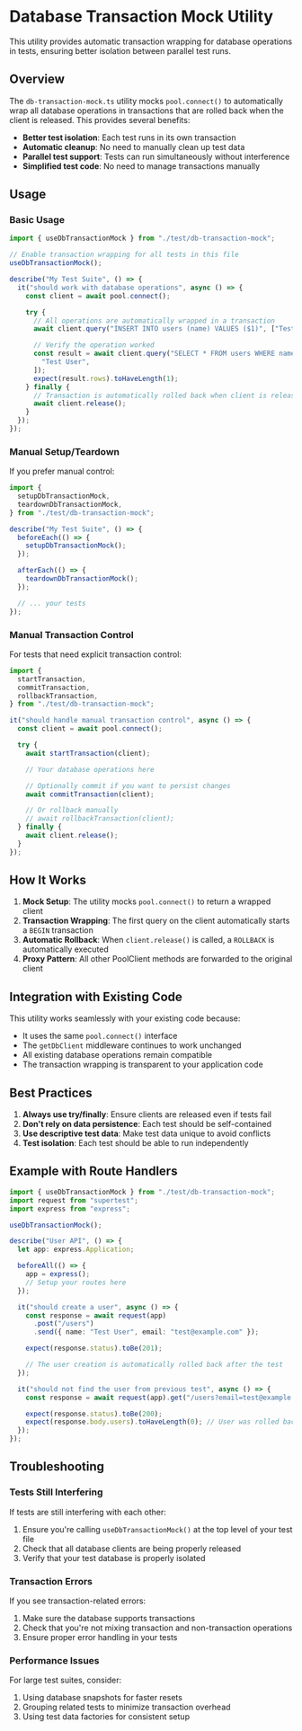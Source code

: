 # Database Transaction Mock Utility

This utility provides automatic transaction wrapping for database operations in tests, ensuring better isolation between parallel test runs.

## Overview

The `db-transaction-mock.ts` utility mocks `pool.connect()` to automatically wrap all database operations in transactions that are rolled back when the client is released. This provides several benefits:

- **Better test isolation**: Each test runs in its own transaction
- **Automatic cleanup**: No need to manually clean up test data
- **Parallel test support**: Tests can run simultaneously without interference
- **Simplified test code**: No need to manage transactions manually

## Usage

### Basic Usage

```typescript
import { useDbTransactionMock } from "./test/db-transaction-mock";

// Enable transaction wrapping for all tests in this file
useDbTransactionMock();

describe("My Test Suite", () => {
  it("should work with database operations", async () => {
    const client = await pool.connect();

    try {
      // All operations are automatically wrapped in a transaction
      await client.query("INSERT INTO users (name) VALUES ($1)", ["Test User"]);

      // Verify the operation worked
      const result = await client.query("SELECT * FROM users WHERE name = $1", [
        "Test User",
      ]);
      expect(result.rows).toHaveLength(1);
    } finally {
      // Transaction is automatically rolled back when client is released
      await client.release();
    }
  });
});
```

### Manual Setup/Teardown

If you prefer manual control:

```typescript
import {
  setupDbTransactionMock,
  teardownDbTransactionMock,
} from "./test/db-transaction-mock";

describe("My Test Suite", () => {
  beforeEach(() => {
    setupDbTransactionMock();
  });

  afterEach(() => {
    teardownDbTransactionMock();
  });

  // ... your tests
});
```

### Manual Transaction Control

For tests that need explicit transaction control:

```typescript
import {
  startTransaction,
  commitTransaction,
  rollbackTransaction,
} from "./test/db-transaction-mock";

it("should handle manual transaction control", async () => {
  const client = await pool.connect();

  try {
    await startTransaction(client);

    // Your database operations here

    // Optionally commit if you want to persist changes
    await commitTransaction(client);

    // Or rollback manually
    // await rollbackTransaction(client);
  } finally {
    await client.release();
  }
});
```

## How It Works

1. **Mock Setup**: The utility mocks `pool.connect()` to return a wrapped client
2. **Transaction Wrapping**: The first query on the client automatically starts a `BEGIN` transaction
3. **Automatic Rollback**: When `client.release()` is called, a `ROLLBACK` is automatically executed
4. **Proxy Pattern**: All other PoolClient methods are forwarded to the original client

## Integration with Existing Code

This utility works seamlessly with your existing code because:

- It uses the same `pool.connect()` interface
- The `getDbClient` middleware continues to work unchanged
- All existing database operations remain compatible
- The transaction wrapping is transparent to your application code

## Best Practices

1. **Always use try/finally**: Ensure clients are released even if tests fail
2. **Don't rely on data persistence**: Each test should be self-contained
3. **Use descriptive test data**: Make test data unique to avoid conflicts
4. **Test isolation**: Each test should be able to run independently

## Example with Route Handlers

```typescript
import { useDbTransactionMock } from "./test/db-transaction-mock";
import request from "supertest";
import express from "express";

useDbTransactionMock();

describe("User API", () => {
  let app: express.Application;

  beforeAll(() => {
    app = express();
    // Setup your routes here
  });

  it("should create a user", async () => {
    const response = await request(app)
      .post("/users")
      .send({ name: "Test User", email: "test@example.com" });

    expect(response.status).toBe(201);

    // The user creation is automatically rolled back after the test
  });

  it("should not find the user from previous test", async () => {
    const response = await request(app).get("/users?email=test@example.com");

    expect(response.status).toBe(200);
    expect(response.body.users).toHaveLength(0); // User was rolled back
  });
});
```

## Troubleshooting

### Tests Still Interfering

If tests are still interfering with each other:

1. Ensure you're calling `useDbTransactionMock()` at the top level of your test file
2. Check that all database clients are being properly released
3. Verify that your test database is properly isolated

### Transaction Errors

If you see transaction-related errors:

1. Make sure the database supports transactions
2. Check that you're not mixing transaction and non-transaction operations
3. Ensure proper error handling in your tests

### Performance Issues

For large test suites, consider:

1. Using database snapshots for faster resets
2. Grouping related tests to minimize transaction overhead
3. Using test data factories for consistent setup
